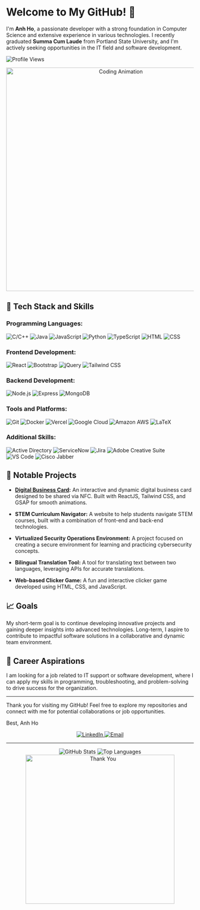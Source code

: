 # Welcome to My GitHub! 👋

I'm **Anh Ho**, a passionate developer with a strong foundation in Computer Science and extensive experience in various technologies. I recently graduated **Summa Cum Laude** from Portland State University, and I'm actively seeking opportunities in the IT field and software development.

![Profile Views](https://komarev.com/ghpvc/?username=anhoop89&color=blue)

<div align="center">
  <img src="https://media.giphy.com/media/xT9IgzoKnwFNmISR8I/giphy.gif" alt="Coding Animation" width="600"/>
</div>

## 🚀 Tech Stack and Skills

### Programming Languages:
![C/C++](https://img.shields.io/badge/C/C++-00599C?style=for-the-badge&logo=c&logoColor=white)
![Java](https://img.shields.io/badge/Java-007396?style=for-the-badge&logo=java&logoColor=white)
![JavaScript](https://img.shields.io/badge/JavaScript-F7DF1E?style=for-the-badge&logo=javascript&logoColor=black)
![Python](https://img.shields.io/badge/Python-3776AB?style=for-the-badge&logo=python&logoColor=white)
![TypeScript](https://img.shields.io/badge/TypeScript-3178C6?style=for-the-badge&logo=typescript&logoColor=white)
![HTML](https://img.shields.io/badge/HTML5-E34F26?style=for-the-badge&logo=html5&logoColor=white)
![CSS](https://img.shields.io/badge/CSS3-1572B6?style=for-the-badge&logo=css3&logoColor=white)

### Frontend Development:
![React](https://img.shields.io/badge/React-61DAFB?style=for-the-badge&logo=react&logoColor=black)
![Bootstrap](https://img.shields.io/badge/Bootstrap-7952B3?style=for-the-badge&logo=bootstrap&logoColor=white)
![jQuery](https://img.shields.io/badge/jQuery-0769AD?style=for-the-badge&logo=jquery&logoColor=white)
![Tailwind CSS](https://img.shields.io/badge/Tailwind%20CSS-38B2AC?style=for-the-badge&logo=tailwind-css&logoColor=white)

### Backend Development:
![Node.js](https://img.shields.io/badge/Node.js-339933?style=for-the-badge&logo=node.js&logoColor=white)
![Express](https://img.shields.io/badge/Express-000000?style=for-the-badge&logo=express&logoColor=white)
![MongoDB](https://img.shields.io/badge/MongoDB-47A248?style=for-the-badge&logo=mongodb&logoColor=white)

### Tools and Platforms:
![Git](https://img.shields.io/badge/Git-F05032?style=for-the-badge&logo=git&logoColor=white)
![Docker](https://img.shields.io/badge/Docker-2496ED?style=for-the-badge&logo=docker&logoColor=white)
![Vercel](https://img.shields.io/badge/Vercel-000000?style=for-the-badge&logo=vercel&logoColor=white)
![Google Cloud](https://img.shields.io/badge/Google%20Cloud-4285F4?style=for-the-badge&logo=google-cloud&logoColor=white)
![Amazon AWS](https://img.shields.io/badge/Amazon%20AWS-232F3E?style=for-the-badge&logo=amazon-aws&logoColor=white)
![LaTeX](https://img.shields.io/badge/LaTeX-008080?style=for-the-badge&logo=latex&logoColor=white)

### Additional Skills:
![Active Directory](https://img.shields.io/badge/Active%20Directory-0082C9?style=for-the-badge&logo=windows&logoColor=white)
![ServiceNow](https://img.shields.io/badge/ServiceNow-000000?style=for-the-badge&logo=servicenow&logoColor=white)
![Jira](https://img.shields.io/badge/Jira-0052CC?style=for-the-badge&logo=jira&logoColor=white)
![Adobe Creative Suite](https://img.shields.io/badge/Adobe%20Creative%20Suite-FF0000?style=for-the-badge&logo=adobe&logoColor=white)
![VS Code](https://img.shields.io/badge/VS%20Code-007ACC?style=for-the-badge&logo=visual-studio-code&logoColor=white)
![Cisco Jabber](https://img.shields.io/badge/Cisco%20Jabber-007CC3?style=for-the-badge&logo=cisco&logoColor=white)

## 🌟 Notable Projects

- **[Digital Business Card](https://github.com/anhoop89/digital_business_card):** An interactive and dynamic digital business card designed to be shared via NFC. Built with ReactJS, Tailwind CSS, and GSAP for smooth animations.
  
- **STEM Curriculum Navigator:** A website to help students navigate STEM courses, built with a combination of front-end and back-end technologies.
  
- **Virtualized Security Operations Environment:** A project focused on creating a secure environment for learning and practicing cybersecurity concepts.

- **Bilingual Translation Tool:** A tool for translating text between two languages, leveraging APIs for accurate translations.

- **Web-based Clicker Game:** A fun and interactive clicker game developed using HTML, CSS, and JavaScript.

## 📈 Goals

My short-term goal is to continue developing innovative projects and gaining deeper insights into advanced technologies. Long-term, I aspire to contribute to impactful software solutions in a collaborative and dynamic team environment.

## 🎯 Career Aspirations

I am looking for a job related to IT support or software development, where I can apply my skills in programming, troubleshooting, and problem-solving to drive success for the organization.

---

Thank you for visiting my GitHub! Feel free to explore my repositories and connect with me for potential collaborations or job opportunities.

Best,
Anh Ho

<div align="center">
  <a href="https://www.linkedin.com/in/anh.hotech/">
    <img src="https://img.shields.io/badge/LinkedIn-Connect-blue?style=for-the-badge&logo=linkedin" alt="LinkedIn">
  </a>
  <a href="mailto:anh.hotech@gmail.com">
    <img src="https://img.shields.io/badge/Email-Contact-brightgreen?style=for-the-badge&logo=gmail" alt="Email">
  </a>
</div>

---

<div align="center">
  <img src="https://github-readme-stats.vercel.app/api?username=anhoop89&show_icons=true&theme=radical" alt="GitHub Stats">
  <img src="https://github-readme-stats.vercel.app/api/top-langs/?username=anhoop89&layout=compact&theme=radical" alt="Top Languages">
</div>

<div align="center">
  <img src="https://i.giphy.com/JqmupuTVZYaQX5s094.webp" alt="Thank You" width="400"/>
</div>
